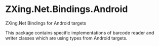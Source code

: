 # ZXing.Net.Bindings.Android

ZXing.Net Bindings for Android targets

This package contains specific implementations of barcode reader and writer classes which are using types from Android targets.